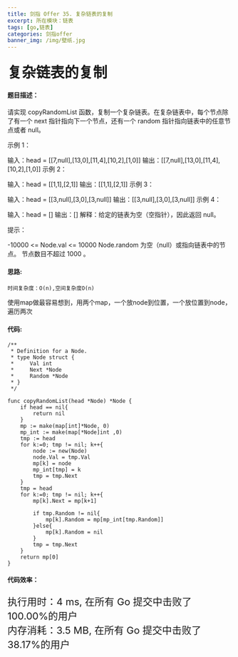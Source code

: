 ```yaml
---
title: 剑指 Offer 35. 复杂链表的复制
excerpt: 所在模块：链表
tags: [go,链表]
categories: 剑指offer
banner_img: /img/壁纸.jpg
---
```


### <font size=6px>复杂链表的复制</font>

#### 题目描述：

请实现 copyRandomList 函数，复制一个复杂链表。在复杂链表中，每个节点除了有一个 next 指针指向下一个节点，还有一个 random 指针指向链表中的任意节点或者 null。

 

示例 1：



输入：head = [[7,null],[13,0],[11,4],[10,2],[1,0]]
输出：[[7,null],[13,0],[11,4],[10,2],[1,0]]
示例 2：



输入：head = [[1,1],[2,1]]
输出：[[1,1],[2,1]]
示例 3：



输入：head = [[3,null],[3,0],[3,null]]
输出：[[3,null],[3,0],[3,null]]
示例 4：

输入：head = []
输出：[]
解释：给定的链表为空（空指针），因此返回 null。


提示：

-10000 <= Node.val <= 10000
Node.random 为空（null）或指向链表中的节点。
节点数目不超过 1000 。

#### 思路:

```
时间复杂度：O(n),空间复杂度O(n)
```

使用map做最容易想到，用两个map，一个放node到位置，一个放位置到node，遍历两次

#### 代码:

```golang
/**
 * Definition for a Node.
 * type Node struct {
 *     Val int
 *     Next *Node
 *     Random *Node
 * }
 */

func copyRandomList(head *Node) *Node {
    if head == nil{
        return nil
    }
    mp := make(map[int]*Node, 0)
    mp_int := make(map[*Node]int ,0)
    tmp := head
    for k:=0; tmp != nil; k++{
        node := new(Node)
        node.Val = tmp.Val
        mp[k] = node
        mp_int[tmp] = k
        tmp = tmp.Next
    }
    tmp = head
    for k:=0; tmp != nil; k++{
        mp[k].Next = mp[k+1]
        
        if tmp.Random != nil{
            mp[k].Random = mp[mp_int[tmp.Random]]
        }else{
            mp[k].Random = nil
        }
        tmp = tmp.Next
    }
    return mp[0]
}
```

#### 代码效率：

<p class="note note-primary"; style="font-size:22px">
   执行用时：4 ms, 在所有 Go 提交中击败了100.00%的用户<br>
   内存消耗：3.5 MB, 在所有 Go 提交中击败了38.17%的用户
</p>


